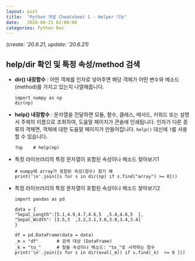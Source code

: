 ```yaml
---
layout: post
title:  "Python 개발 Cheatsheet 1 - Helper 기능"
date:   2020-06-21 02:00:00
categories: Python Dev
---
```


*(create: '20.6.21, update: '20.6.21)*

## help/dir 확인 및 특정 속성/method 검색

- **dir() 내장함수** : 어떤 객체를 인자로 넣어주면 해당 객체가 어떤 변수와 메소드(method)를 가지고 있는지 나열해줍니다.

  ~~~ipython
  import numpy as np
  dir(np)
  ~~~

- **help() 내장함수** : 문자열을 전달하면 모듈, 함수, 클래스, 메서드, 키워드 또는 설명서 주제의 이름으로 조회하여, 도움말 페이지가 콘솔에 인쇄됩니다. 인자가 다른 종류의 객체면, 객체에 대한 도움말 페이지가 만들어집니다. `help()` 대신에 `?`를 사용할 수 있습니다.
  
  ~~~ipython
  ?np    # help(np)
  ~~~

- 특정 라이브러리의 특정 문자열이 포함된 속성이나 메소드 찾아보기1

  ~~~ipython
  # numpy에 array가 포함된 속성(함수) 찾기 예
  print('\n'.join([s for s in dir(np) if s.find("array") >= 0]))
  ~~~

- 특정 라이브러리의 특정 문자열이 포함된 속성이나 메소드 찾아보기2

  ~~~
  import pandas as pd

  data = {
  "Sepal_Length":[5.1,4.9,4.7,4.6,5  ,5.4,4.6,5  ],
  "Sepal_Width": [3.5,3  ,3.2,3.1,3.6,3.9,3.4,3.4]
  }

  df = pd.DataFrame(data = data)    
  _m = "df"       # 검색 대상 (DataFrame)
  _k = "to_"      # 찾을 속성이나 메소드: "to_"로 시작하는 함수
  print('\n'.join([s for s in dir(eval(_m)) if s.find(_k)  >= 0 ]))
  ~~~

